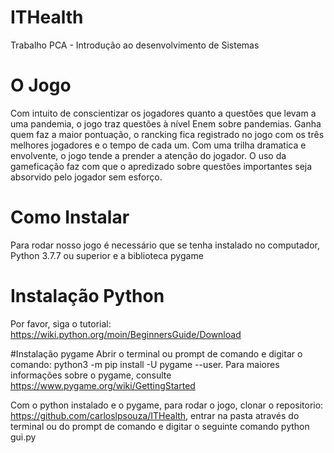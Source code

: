 # ITHealth
Trabalho PCA - Introdução ao desenvolvimento de Sistemas

# O Jogo
Com intuito de conscientizar os jogadores quanto a questões que levam a uma pandemia, o jogo traz questões à nível Enem sobre pandemias. 
Ganha quem faz a maior pontuação, o rancking fica registrado no jogo com os três melhores jogadores e o tempo de cada um. Com uma trilha dramatica e envolvente, o jogo tende a prender a atenção do jogador. O uso da gameficação faz com que o apredizado sobre questões importantes seja absorvido pelo jogador sem esforço.

# Como Instalar
Para rodar nosso jogo é necessário que se tenha instalado no computador, Python 3.7.7 ou superior e a biblioteca pygame

# Instalação Python
Por favor, siga o tutorial: https://wiki.python.org/moin/BeginnersGuide/Download

#Instalação pygame
Abrir o terminal ou prompt de comando e digitar o comando: python3 -m pip install -U pygame --user. Para maiores informações sobre o pygame, consulte https://www.pygame.org/wiki/GettingStarted

Com o python instalado e o pygame, para rodar o jogo, clonar o repositorio: https://github.com/carloslpsouza/ITHealth, entrar na pasta através do terminal ou do prompt de comando e digitar o seguinte comando python gui.py
